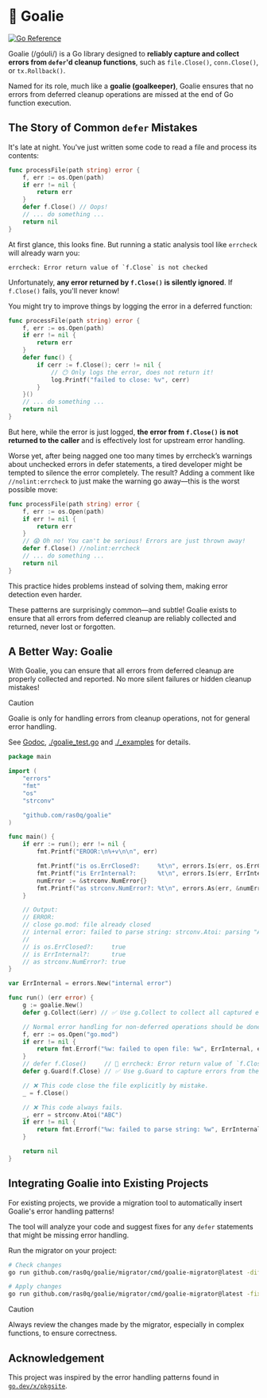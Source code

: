 # 🥅 Goalie

[![Go Reference](https://pkg.go.dev/badge/github.com/ras0q/goalie.svg)](https://pkg.go.dev/github.com/ras0q/goalie)

Goalie (/góʊli/) is a Go library designed to **reliably capture and collect errors from `defer`'d cleanup functions**, such as `file.Close()`, `conn.Close()`, or `tx.Rollback()`.

Named for its role, much like a **goalie (goalkeeper)**, Goalie ensures that no errors from deferred cleanup operations are missed at the end of Go function execution.

## The Story of Common `defer` Mistakes

It's late at night. You've just written some code to read a file and process its contents:

```go
func processFile(path string) error {
    f, err := os.Open(path)
    if err != nil {
        return err
    }
    defer f.Close() // Oops!
    // ... do something ...
    return nil
}
```

At first glance, this looks fine. But running a static analysis tool like `errcheck` will already warn you:

```
errcheck: Error return value of `f.Close` is not checked
```

Unfortunately, **any error returned by `f.Close()` is silently ignored**. If `f.Close()` fails, you'll never know!

You might try to improve things by logging the error in a deferred function:

```go
func processFile(path string) error {
    f, err := os.Open(path)
    if err != nil {
        return err
    }
    defer func() {
        if cerr := f.Close(); cerr != nil {
            // 😶 Only logs the error, does not return it!
            log.Printf("failed to close: %v", cerr)
        }
    }()
    // ... do something ...
    return nil
}
```

But here, while the error is just logged, **the error from `f.Close()` is not returned to the caller** and is effectively lost for upstream error handling.

Worse yet, after being nagged one too many times by errcheck’s warnings about unchecked errors in defer statements, a tired developer might be tempted to silence the error completely. The result? Adding a comment like `//nolint:errcheck` to just make the warning go away—this is the worst possible move:

```go
func processFile(path string) error {
    f, err := os.Open(path)
    if err != nil {
        return err
    }
    // 😱 Oh no! You can't be serious! Errors are just thrown away!
    defer f.Close() //nolint:errcheck
    // ... do something ...
    return nil
}
```

This practice hides problems instead of solving them, making error detection even harder.

These patterns are surprisingly common—and subtle! Goalie exists to ensure that all errors from deferred cleanup are reliably collected and returned, never lost or forgotten.

## A Better Way: Goalie

With Goalie, you can ensure that all errors from deferred cleanup are properly collected and reported. No more silent failures or hidden cleanup mistakes!

> [!CAUTION]
> Goalie is only for handling errors from cleanup operations, not for general error handling.

See [Godoc](https://pkg.go.dev/github.com/ras0q/goalie), [./goalie_test.go](./goalie_test.go) and [./_examples](./_examples) for details.

<!-- Developer note: This sample code is copied from ./_examples/basic/main.go. Keep in sync. -->

```go
package main

import (
    "errors"
    "fmt"
    "os"
    "strconv"

    "github.com/ras0q/goalie"
)

func main() {
    if err := run(); err != nil {
        fmt.Printf("EROOR:\n%+v\n\n", err)

        fmt.Printf("is os.ErrClosed?:     %t\n", errors.Is(err, os.ErrClosed))
        fmt.Printf("is ErrInternal?:      %t\n", errors.Is(err, ErrInternal))
        numError := &strconv.NumError{}
        fmt.Printf("as strconv.NumError?: %t\n", errors.As(err, &numError))
    }

    // Output:
    // ERROR:
    // close go.mod: file already closed
    // internal error: failed to parse string: strconv.Atoi: parsing "ABC": invalid syntax
    //
    // is os.ErrClosed?:     true
    // is ErrInternal?:      true
    // as strconv.NumError?: true
}

var ErrInternal = errors.New("internal error")

func run() (err error) {
    g := goalie.New()
    defer g.Collect(&err) // ✅ Use g.Collect to collect all captured errors at final.

    // Normal error handling for non-deferred operations should be done separately.
    f, err := os.Open("go.mod")
    if err != nil {
        return fmt.Errorf("%w: failed to open file: %w", ErrInternal, err)
    }
    // defer f.Close()     // 🧐 errcheck: Error return value of `f.Close` is not checked.
    defer g.Guard(f.Close) // ✅ Use g.Guard to capture errors from the deferred cleanup.

    // ❌ This code close the file explicitly by mistake.
    _ = f.Close()

    // ❌ This code always fails.
    _, err = strconv.Atoi("ABC")
    if err != nil {
        return fmt.Errorf("%w: failed to parse string: %w", ErrInternal, err)
    }

    return nil
}
```

## Integrating Goalie into Existing Projects

For existing projects, we provide a migration tool to automatically insert Goalie's error handling patterns!

The tool will analyze your code and suggest fixes for any `defer` statements that might be missing error handling.

Run the migrator on your project:

```bash
# Check changes
go run github.com/ras0q/goalie/migrator/cmd/goalie-migrator@latest -diff -fix ./...

# Apply changes
go run github.com/ras0q/goalie/migrator/cmd/goalie-migrator@latest -fix ./...
```

> [!CAUTION]
> Always review the changes made by the migrator, especially in complex functions, to ensure correctness.

## Acknowledgement

This project was inspired by the error handling patterns found in
[`go.dev/x/pkgsite`](https://cs.opensource.google/go/x/pkgsite/+/master:internal/derrors/derrors.go;l=231-244;drc=c20a88edadfbe20d624856081ccf9de2a2e6b945).
